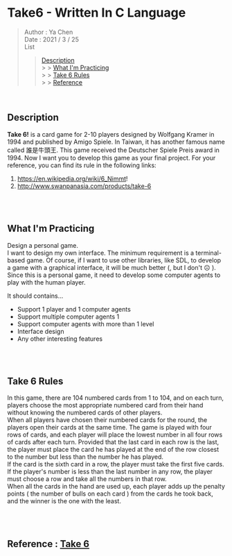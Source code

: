 # Take6 - Written In C Language

> Author : Ya Chen <br>
> Date : 2021 / 3 / 25 <br>
> List
>
> > <a href = "#description">Description</a><br> > > <a href = "#practicing">What I'm Practicing</a><br> > > <a href = "#rules">Take 6 Rules</a><br> > > <a href = "#reference">Reference</a><br>

<br>
<div id = "description">

## Description

<b>Take 6!</b> is a card game for 2-10 players designed by Wolfgang Kramer in 1994 and published by Amigo Spiele. In Taiwan, it has another famous name called 誰是⽜頭王. This game received the Deutscher Spiele Preis award in 1994. Now I want you to develop this game as your final project.
For your reference, you can find its rule in the following links:

1. https://en.wikipedia.org/wiki/6_Nimmt!
2. http://www.swanpanasia.com/products/take-6

</div>
<br>
<br>
<div id = "practicing">

## What I'm Practicing

Design a personal game.<br>
I want to design my own interface. The minimum requirement is a terminal-based game. Of course, if I want to use other libraries, like SDL, to develop a game with a graphical interface, it will be much better (, but I don't ☹ ). Since this is a personal game, it need to develop some computer agents to play with the human player.<br>

It should contains...

- Support 1 player and 1 computer agents
- Support multiple computer agents
  1
- Support computer agents with more than 1 level
- Interface design
- Any other interesting features

</div>
<br>
<br>
<div id = "rules">

## Take 6 Rules

In this game, there are 104 numbered cards from 1 to 104, and on each turn, players choose the most appropriate numbered card from their hand without knowing the numbered cards of other players. <br>
When all players have chosen their numbered cards for the round, the players open their cards at the same time. The game is played with four rows of cards, and each player will place the lowest number in all four rows of cards after each turn. Provided that the last card in each row is the last, the player must place the card he has played at the end of the row closest to the number but less than the number he has played. <br>
If the card is the sixth card in a row, the player must take the first five cards. If the player's number is less than the last number in any row, the player must choose a row and take all the numbers in that row. <br>
When all the cards in the hand are used up, each player adds up the penalty points ( the number of bulls on each card ) from the cards he took back, and the winner is the one with the least.

</div>
<br>
<br>
<div id = "reference">

## Reference : <a href = "https://drive.google.com/file/d/1VGUcrUOkHtLXIPLSu85LsNB6G2-sJMAH/view?usp=sharing">Take 6</a>

</div>
